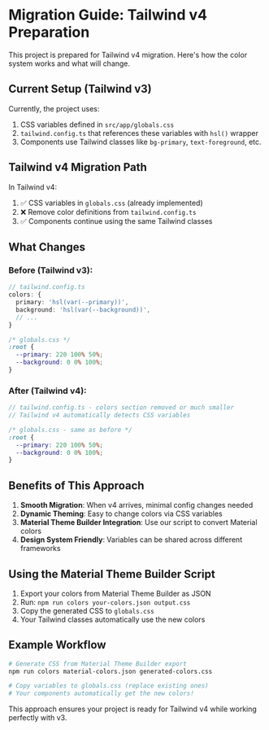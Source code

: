 # Migration Guide: Tailwind v4 Preparation

This project is prepared for Tailwind v4 migration. Here's how the color system works and what will change.

## Current Setup (Tailwind v3)

Currently, the project uses:
1. CSS variables defined in `src/app/globals.css`
2. `tailwind.config.ts` that references these variables with `hsl()` wrapper
3. Components use Tailwind classes like `bg-primary`, `text-foreground`, etc.

## Tailwind v4 Migration Path

In Tailwind v4:
1. ✅ CSS variables in `globals.css` (already implemented)
2. ❌ Remove color definitions from `tailwind.config.ts` 
3. ✅ Components continue using the same Tailwind classes

## What Changes

### Before (Tailwind v3):
```typescript
// tailwind.config.ts
colors: {
  primary: 'hsl(var(--primary))',
  background: 'hsl(var(--background))',
  // ...
}
```

```css
/* globals.css */
:root {
  --primary: 220 100% 50%;
  --background: 0 0% 100%;
}
```

### After (Tailwind v4):
```typescript
// tailwind.config.ts - colors section removed or much smaller
// Tailwind v4 automatically detects CSS variables
```

```css
/* globals.css - same as before */
:root {
  --primary: 220 100% 50%;
  --background: 0 0% 100%;
}
```

## Benefits of This Approach

1. **Smooth Migration**: When v4 arrives, minimal config changes needed
2. **Dynamic Theming**: Easy to change colors via CSS variables
3. **Material Theme Builder Integration**: Use our script to convert Material colors
4. **Design System Friendly**: Variables can be shared across different frameworks

## Using the Material Theme Builder Script

1. Export your colors from Material Theme Builder as JSON
2. Run: `npm run colors your-colors.json output.css`
3. Copy the generated CSS to `globals.css`
4. Your Tailwind classes automatically use the new colors

## Example Workflow

```bash
# Generate CSS from Material Theme Builder export
npm run colors material-colors.json generated-colors.css

# Copy variables to globals.css (replace existing ones)
# Your components automatically get the new colors!
```

This approach ensures your project is ready for Tailwind v4 while working perfectly with v3.